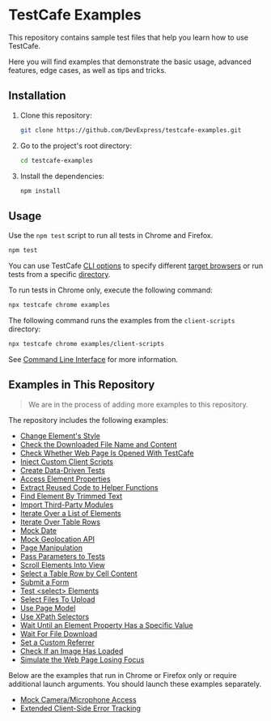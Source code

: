 # TestCafe Examples

This repository contains sample test files that help you learn how to use TestCafe.

Here you will find examples that demonstrate the basic usage, advanced features, edge cases, as well as tips and tricks.

## Installation

1. Clone this repository:

    ```sh
    git clone https://github.com/DevExpress/testcafe-examples.git
    ```

2. Go to the project's root directory:

    ```sh
    cd testcafe-examples
    ```

3. Install the dependencies:

    ```sh
    npm install
    ```

## Usage

Use the `npm test` script to run all tests in Chrome and Firefox.

```sh
npm test
```

You can use TestCafe [CLI options](https://devexpress.github.io/testcafe/documentation/using-testcafe/command-line-interface.html) to specify different [target browsers](https://devexpress.github.io/testcafe/documentation/using-testcafe/command-line-interface.html#browser-list) or run tests from a specific [directory](https://devexpress.github.io/testcafe/documentation/using-testcafe/command-line-interface.html#file-pathglob-pattern).

To run tests in Chrome only, execute the following command:

```sh
npx testcafe chrome examples
```

The following command runs the examples from the `client-scripts` directory:

```sh
npx testcafe chrome examples/client-scripts
```

See [Command Line Interface](https://devexpress.github.io/testcafe/documentation/using-testcafe/command-line-interface.html) for more information.

## Examples in This Repository

> We are in the process of adding more examples to this repository.

The repository includes the following examples:

* [Change Element's Style](examples/change-element-style)
* [Check the Downloaded File Name and Content](examples/check-downloaded-file-name-and-content)
* [Check Whether Web Page Is Opened With TestCafe](examples/check-if-opened-with-testcafe)
* [Inject Custom Client Scripts](examples/client-scripts)
* [Create Data-Driven Tests](examples/create-data-driven-tests)
* [Access Element Properties](examples/element-properties)
* [Extract Reused Code to Helper Functions](examples/extract-code-to-helpers)
* [Find Element By Trimmed Text](examples/find-element-by-trimmed-text)
* [Import Third-Party Modules](examples/import-third-party-modules)
* [Iterate Over a List of Elements](examples/iterate-over-list-elements)
* [Iterate Over Table Rows](examples/iterate-over-table-rows)
* [Mock Date](examples/mock-date)
* [Mock Geolocation API](examples/mock-geolocation-api)
* [Page Manipulation](examples/page-manipulation)
* [Pass Parameters to Tests](examples/pass-parameters-to-tests)
* [Scroll Elements Into View](examples/scroll)
* [Select a Table Row by Cell Content](examples/select-table-row-by-cell-content)
* [Submit a Form](examples/submit-a-form)
* [Test \<select\> Elements](examples/test-select-elements)
* [Select Files To Upload](examples/upload-files)
* [Use Page Model](examples/use-page-model)
* [Use XPath Selectors](examples/use-xpath-selectors)
* [Wait Until an Element Property Has a Specific Value](examples/wait-for-element-property-value)
* [Wait For File Download](examples/wait-for-file-download)
* [Set a Custom Referrer](examples/set-a-custom-referrer)
* [Check If an Image Has Loaded](examples/check-if-image-loaded)
* [Simulate the Web Page Losing Focus](examples/blur-window)

Below are the examples that run in Chrome or Firefox only or require additional launch arguments. You should launch these examples separately.

* [Mock Camera/Microphone Access](detached-examples/mock-camera-microphone-access)
* [Extended Client-Side Error Tracking](detached-examples/extended-error-tracking)
